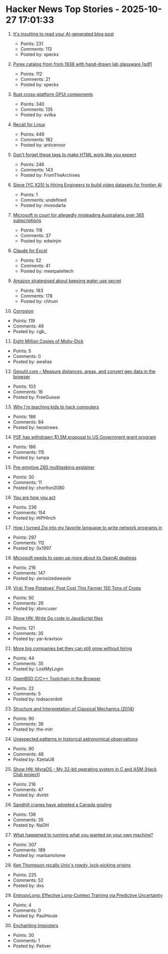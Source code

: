 # Hacker News Top Stories - 2025-10-27 17:01:33

1. [It's insulting to read your AI-generated blog post](https://blog.pabloecortez.com/its-insulting-to-read-your-ai-generated-blog-post/)
   - Points: 231
   - Comments: 113
   - Posted by: speckx

2. [Pyrex catalog from from 1938 with hand-drawn lab glassware [pdf]](https://exhibitdb.cmog.org/opacimages/Images/Pyrex/Rakow_1000132877.pdf)
   - Points: 112
   - Comments: 21
   - Posted by: speckx

3. [Rust cross-platform GPUI components](https://github.com/longbridge/gpui-component)
   - Points: 340
   - Comments: 135
   - Posted by: xvilka

4. [Recall for Linux](https://github.com/rolflobker/recall-for-linux)
   - Points: 449
   - Comments: 182
   - Posted by: anticensor

5. [Don't forget these tags to make HTML work like you expect](https://blog.jim-nielsen.com/2025/dont-forget-these-html-tags/)
   - Points: 246
   - Comments: 143
   - Posted by: FromTheArchives

6. [Sieve (YC X25) Is Hiring Engineers to build video datasets for frontier AI](https://www.sievedata.com/)
   - Points: 1
   - Comments: undefined
   - Posted by: mvoodarla

7. [Microsoft in court for allegedly misleading Australians over 365 subscriptions](https://www.accc.gov.au/media-release/microsoft-in-court-for-allegedly-misleading-millions-of-australians-over-microsoft-365-subscriptions)
   - Points: 118
   - Comments: 37
   - Posted by: edwinjm

8. [Claude for Excel](https://www.claude.com/claude-for-excel)
   - Points: 52
   - Comments: 41
   - Posted by: meetpateltech

9. [Amazon strategised about keeping water use secret](https://www.source-material.org/amazon-leak-reveals-true-data-centres-water-usage-secret-plan/)
   - Points: 183
   - Comments: 178
   - Posted by: chhum

10. [Corrosion](https://fly.io/blog/corrosion/)
   - Points: 119
   - Comments: 49
   - Posted by: cgb_

11. [Eight Million Copies of Moby-Dick](https://thevoltablog.wordpress.com/2014/01/27/nicolas-mugaveros-eight-million-copies-of-moby-dick-or-the-whale/)
   - Points: 5
   - Comments: 0
   - Posted by: awalias

12. [Geoutil.com – Measure distances, areas, and convert geo data in the browser](https://geoutil.com)
   - Points: 103
   - Comments: 16
   - Posted by: FreeGuessr

13. [Why I'm teaching kids to hack computers](https://www.hacktivate.app/why-teach-kids-to-hack)
   - Points: 186
   - Comments: 84
   - Posted by: twostraws

14. [PSF has withdrawn $1.5M proposal to US Government grant program](https://pyfound.blogspot.com/2025/10/NSF-funding-statement.html)
   - Points: 186
   - Comments: 115
   - Posted by: lumpa

15. [Pre-emptive Z80 multitasking explainer](https://github.com/bchiha/Ready-Z80/tree/main/29-Multitasking)
   - Points: 30
   - Comments: 11
   - Posted by: chorlton2080

16. [You are how you act](https://boz.com/articles/you-are-how-you-act)
   - Points: 236
   - Comments: 154
   - Posted by: HiPHInch

17. [How I turned Zig into my favorite language to write network programs in](https://lalinsky.com/2025/10/26/zio-async-io-for-zig.html)
   - Points: 297
   - Comments: 112
   - Posted by: 0x1997

18. [Microsoft needs to open up more about its OpenAI dealings](https://www.wsj.com/tech/ai/microsoft-needs-to-open-up-more-about-its-openai-dealings-59102de8)
   - Points: 216
   - Comments: 147
   - Posted by: zerosizedweasle

19. [Viral 'Free Potatoes' Post Cost This Farmer 150 Tons of Crops](https://www.vice.com/en/article/viral-free-potatoes-post-cost-this-farmer-150-tons-of-crops/)
   - Points: 50
   - Comments: 26
   - Posted by: xbmcuser

20. [Show HN: Write Go code in JavaScript files](https://www.npmjs.com/package/vite-plugin-use-golang)
   - Points: 121
   - Comments: 35
   - Posted by: yar-kravtsov

21. [More big companies bet they can still grow without hiring](https://www.wsj.com/business/companies-hiring-jobs-ai-9ef675b6)
   - Points: 44
   - Comments: 35
   - Posted by: LostMyLogin

22. [OpenBSD C/C++ Toolchain in the Browser](https://openbsd.llvm.moe/)
   - Points: 22
   - Comments: 5
   - Posted by: todsacerdoti

23. [Structure and Interpretation of Classical Mechanics (2014)](https://tgvaughan.github.io/sicm/toc.html)
   - Points: 90
   - Comments: 36
   - Posted by: the-mitr

24. [Unexpected patterns in historical astronomical observations](https://www.su.se/english/news/unexpected-patterns-in-historical-astronomical-observations-1.855042)
   - Points: 90
   - Comments: 46
   - Posted by: XzetaU8

25. [Show HN: MyraOS – My 32-bit operating system in C and ASM (Hack Club project)](https://github.com/dvir-biton/MyraOS)
   - Points: 216
   - Comments: 47
   - Posted by: dvirbt

26. [Sandhill cranes have adopted a Canada gosling](https://www.smithsonianmag.com/science-nature/these-sandhill-cranes-have-adopted-a-canadian-gosling-and-birders-have-flocked-to-watch-the-strange-family-180986828/)
   - Points: 139
   - Comments: 35
   - Posted by: NaOH

27. [What happened to running what you wanted on your own machine?](https://hackaday.com/2025/10/22/what-happened-to-running-what-you-wanted-on-your-own-machine/)
   - Points: 307
   - Comments: 189
   - Posted by: marbartolome

28. [Ken Thompson recalls Unix's rowdy, lock-picking origins](https://thenewstack.io/ken-thompson-recalls-unixs-rowdy-lock-picking-origins/)
   - Points: 225
   - Comments: 52
   - Posted by: dxs

29. [EntropyLong: Effective Long-Context Training via Predictive Uncertainty](https://arxiv.org/abs/2510.02330)
   - Points: 4
   - Comments: 0
   - Posted by: PaulHoule

30. [Enchanting Imposters](https://daily.jstor.org/enchanting-imposters/)
   - Points: 30
   - Comments: 1
   - Posted by: Petiver


